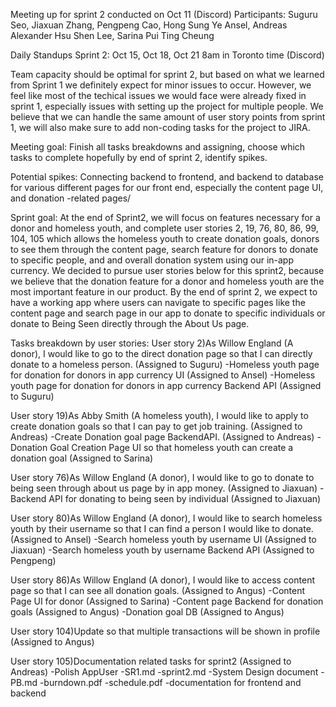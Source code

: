 Meeting up for sprint 2 conducted on Oct 11 (Discord) Participants: Suguru Seo, Jiaxuan Zhang, Pengpeng Cao, Hong Sung Ye Ansel, Andreas Alexander
Hsu Shen Lee, Sarina Pui Ting Cheung

Daily Standups Sprint 2: Oct 15, Oct 18, Oct 21 8am in Toronto time (Discord)

Team capacity should be optimal for sprint 2, but based on what we learned from Sprint 1 we definitely expect for minor issues to occur. However,
we feel like most of the techical issues we would face were already fixed in sprint 1, especially issues with setting up the project for multiple people.
We believe that we can handle the same amount of user story points from sprint 1, we will also make sure to add non-coding tasks for the project to JIRA.

Meeting goal: Finish all tasks breakdowns and assigning, choose which tasks to complete hopefully by end of sprint 2, identify spikes.

Potential spikes: Connecting backend to frontend, and backend to database for various different pages for our front end, especially the content page UI, and donation
-related pages/

Sprint goal: At the end of Sprint2, we will focus on features necessary for a donor and homeless youth, and complete user stories 2, 19, 76, 80, 86, 99, 104, 105 
which allows the homeless youth to create donation goals, donors to see them through the content page, search feature for donors to donate to specific people, and
and overall donation system using our in-app currency. We decided to pursue user stories below for this sprint2, because we believe that the donation feature for a donor and
homeless youth are the most important feature in our product. By the end of sprint 2, we expect to have a working app where users can navigate to specific pages like the 
content page and search page in our app to donate to specific individuals or donate to Being Seen directly through the About Us page.

Tasks breakdown by user stories: 
User story 2)As Willow England (A donor), I would like to go to the direct donation page so that I can directly donate to a homeless person. (Assigned to Suguru) 
-Homeless youth page for donation for donors in app currency UI (Assigned to Ansel)
-Homeless youth page for donation for donors in app currency Backend API (Assigned to Suguru)

User story 19)As Abby Smith (A homeless youth), I would like to apply to create donation goals so that I can pay to get job training. (Assigned to Andreas)
-Create Donation goal page BackendAPI. (Assigned to Andreas)
-Donation Goal Creation Page UI so that homeless youth can create a donation goal (Assigned to Sarina)

User story 76)As Willow England (A donor), I would like to go to donate to being seen through about us page by in app money. (Assigned to Jiaxuan)
-Backend API for donating to being seen by individual (Assigned to Jiaxuan)

User story 80)As Willow England (A donor), I would like to search homeless youth by their username so that I can find a person I would like to donate. (Assigned to Ansel)
-Search homeless youth by username UI (Assigned to Jiaxuan)
-Search homeless youth by username Backend API (Assigned to Pengpeng)

User story 86)As Willow England (A donor), I would like to access content page so that I can see all donation goals. (Assigned to Angus)
-Content Page UI for donor (Assigned to Sarina)
-Content page Backend for donation goals (Assigned to Angus)
-Donation goal DB (Assigned to Angus)

User story 104)Update so that multiple transactions will be shown in profile (Assigned to Angus)

User story 105)Documentation related tasks for sprint2 (Assigned to Andreas)
-Polish AppUser
-SR1.md
-sprint2.md
-System Design document
-PB.md
-burndown.pdf
-schedule.pdf
-documentation for frontend and backend

